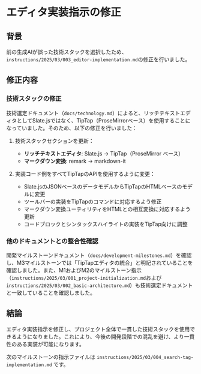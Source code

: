 # エディタ実装指示の修正

## 背景

前の生成AIが誤った技術スタックを選択したため、`instructions/2025/03/003_editor-implementation.md`の修正を行いました。

## 修正内容

### 技術スタックの修正

技術選定ドキュメント（`docs/technology.md`）によると、リッチテキストエディタとしてSlate.jsではなく、TipTap（ProseMirrorベース）を使用することになっていました。そのため、以下の修正を行いました：

1. 技術スタックセクションを更新：
   - **リッチテキストエディタ**: Slate.js → TipTap（ProseMirror ベース）
   - **マークダウン変換**: remark → markdown-it

2. 実装コード例をすべてTipTapのAPIを使用するように変更：
   - Slate.jsのJSONベースのデータモデルからTipTapのHTMLベースのモデルに変更
   - ツールバーの実装をTipTapのコマンドに対応するよう修正
   - マークダウン変換ユーティリティをHTMLとの相互変換に対応するよう更新
   - コードブロックとシンタックスハイライトの実装をTipTap向けに調整

### 他のドキュメントとの整合性確認

開発マイルストーンドキュメント（`docs/development-milestones.md`）を確認し、M3マイルストーンでは「TipTapエディタの統合」と明記されていることを確認しました。また、M1およびM2のマイルストーン指示（`instructions/2025/03/001_project-initialization.md`および`instructions/2025/03/002_basic-architecture.md`）も技術選定ドキュメントと一致していることを確認しました。

## 結論

エディタ実装指示を修正し、プロジェクト全体で一貫した技術スタックを使用できるようになりました。これにより、今後の開発段階での混乱を避け、より一貫性のある実装が可能になります。

次のマイルストーンの指示ファイルは `instructions/2025/03/004_search-tag-implementation.md` です。
